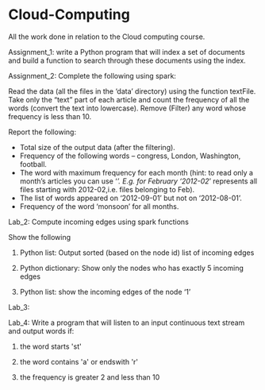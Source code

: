 # Cloud-Computing
All the work done in relation to the Cloud computing course.

Assignment_1:
write a Python program that will index a set of documents and build a function to search through these documents using the index.

Assignment_2: 
Complete the following using spark:

Read the data (all the files in the ‘data’ directory) using the function textFile.
Take only the “text” part of each article and count the frequency of all the words (convert the text into lowercase).
Remove (Filter) any word whose frequency is less than 10.

Report the following:
- Total size of the output data (after the filtering). 
- Frequency of the following words – congress, London, Washington, football.
- The word with maximum frequency for each month (hint: to read only a month’s articles you can use ‘*’. E.g. for February ‘2012-02*’ represents all files starting with 2012-02,i.e. files belonging to Feb).
- The list of words appeared on ‘2012-09-01’ but not on ‘2012-08-01’.
- Frequency of the word ‘monsoon’ for all months.
  
Lab_2:
Compute incoming edges using spark functions

Show the following

1. Python list: Output sorted (based on the node id) list of incoming edges

2. Python dictionary: Show only the nodes who has exactly 5 incoming edges

3. Python list: show the incoming edges of the node ‘1’

Lab_3:

Lab_4:
Write a program that will listen to an input continuous text stream and output words if:

1. the word starts 'st'

2. the word contains 'a' or endswith 'r'

3. the frequency is greater 2 and less than 10
